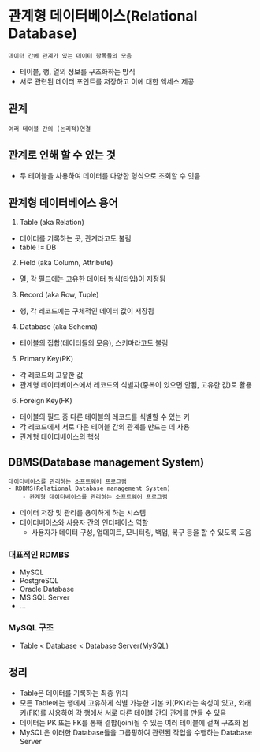 # 관계형 데이터베이스(Relational Database)
    데이터 간에 관계가 있는 데이터 항목들의 모음
- 테이블, 행, 열의 정보를 구조화하는 방식
- 서로 관련된 데이터 포인트를 저장하고 이에 대한 엑세스 제공

## 관계
    여러 테이블 간의 (논리적)연결

## 관계로 인해 할 수 있는 것
- 두 테이블을 사용하여 데이터를 다양한 형식으로 조회할 수 잇음


## 관계형 데이터베이스 용어
1. Table (aka Relation)​
- 데이터를 기록하는 곳, 관계라고도 불림
- table != DB
2. Field (aka Column, Attribute)​
- 열, 각 필드에는 고유한 데이터 형식(타입)이 지정됨
3. Record (aka Row, Tuple)​
- 행, 각 레코드에는 구체적인 데이터 값이 저장됨
4. Database (aka Schema)
- 테이블의 집합(데이터들의 모음), 스키마라고도 불림
5. Primary Key(PK)
- 각 레코드의 고유한 값
- 관계형 데이터베이스에서 레코드의 식별자(중복이 있으면 안됨, 고유한 값)로 활용
6. Foreign Key(FK)
- 테이블의 필드 중 다른 테이블의 레코드를 식별할 수 있는 키
- 각 레코드에서 서로 다은 테이블 간의 관계를 만드는 데 사용
- 관계형 데이터베이스의 핵심

## DBMS(Database management System)
    데이터베이스를 관리하는 소프트웨어 프로그램
    - RDBMS(Relational Database management System)
        - 관계형 데이터베이스를 관리하는 소프트웨어 프로그램
- 데이터 저장 및 관리를 용이하게 하는 시스템
- 데이터베이스와 사용자 간의 인터페이스 역할
    - 사용자가 데이터 구성, 업데이트, 모니터링, 백업, 복구 등을 할 수 있도록 도움

### 대표적인 RDMBS
- MySQL
- PostgreSQL
- Oracle Database
- MS SQL Server
- ...

### MySQL 구조
- Table < Database < Database Server(MySQL)

## 정리
- Table은 데이터를 기록하는 최종 위치
- 모든 Table에는 행에서 고유하게 식별 가능한 기본 키(PK)라는 속성이 있고, 외래 키(FK)를 사용하여 각 행에서 서로 다른 테이블 간의 관계를 만들 수 있음
- 데이터는 PK 또는 FK를 통해 결합(join)될 수 있는 여러 테이블에 걸쳐 구조화 됨
- MySQL은 이러한 Database들을 그룹핑하여 관련된 작업을 수행하는 Database Server